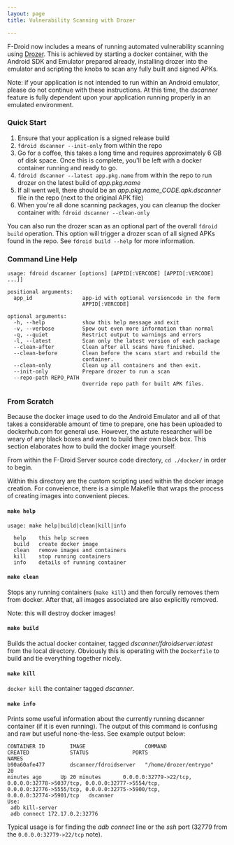 ```yaml
---
layout: page
title: Vulnerability Scanning with Drozer

---
```


F-Droid now includes a means of running automated vulnerability
scanning using [Drozer](https://github.com/mwrlabs/drozer). This is
achieved by starting a docker container, with the Android SDK and
Emulator prepared already, installing drozer into the emulator and
scripting the knobs to scan any fully built and signed APKs.

Note: if your application is not intended to run within an Android
emulator, please do not continue with these instructions. At this
time, the _dscanner_ feature is fully dependent upon your application
running properly in an emulated environment.

### Quick Start


1. Ensure that your application is a signed release build
1. `fdroid dscanner --init-only` from within the repo
1. Go for a coffee, this takes a long time and requires approximately
6 GB of disk space. Once this is complete, you'll be left with a docker
container running and ready to go.
1. `fdroid dscanner --latest app.pkg.name` from within the repo
to run drozer on the latest build of _app.pkg.name_
1. If all went well, there should be an _app.pkg.name_CODE.apk.dscanner_
file in the repo (next to the original APK file)
1. When you're all done scanning packages, you can cleanup the docker
container with: `fdroid dscanner --clean-only`


You can also run the drozer scan as an optional part of the overall
`fdroid build` operation. This option will trigger a drozer scan of
all signed APKs found in the repo. See `fdroid build --help` for more
information.

### Command Line Help

```
usage: fdroid dscanner [options] [APPID[:VERCODE] [APPID[:VERCODE] ...]]

positional arguments:
  app_id                app-id with optional versioncode in the form
                        APPID[:VERCODE]

optional arguments:
  -h, --help            show this help message and exit
  -v, --verbose         Spew out even more information than normal
  -q, --quiet           Restrict output to warnings and errors
  -l, --latest          Scan only the latest version of each package
  --clean-after         Clean after all scans have finished.
  --clean-before        Clean before the scans start and rebuild the
                        container.
  --clean-only          Clean up all containers and then exit.
  --init-only           Prepare drozer to run a scan
  --repo-path REPO_PATH
                        Override repo path for built APK files.
```


### From Scratch

Because the docker image used to do the Android Emulator and all of
that takes a considerable amount of time to prepare, one has been
uploaded to dockerhub.com for general use. However, the astute
researcher will be weary of any black boxes and want to build their
own black box. This section elaborates how to build the docker image
yourself.

From within the F-Droid Server source code directory, `cd ./docker/`
in order to begin.

Within this directory are the custom scripting used within the docker
image creation. For conveience, there is a simple Makefile that wraps
the process of creating images into convenient pieces.


#### `make help`

```
usage: make help|build|clean|kill|info

  help    this help screen
  build   create docker image
  clean   remove images and containers
  kill    stop running containers
  info    details of running container
```


#### `make clean`

Stops any running containers (`make kill`) and then forcully
removes them from docker. After that, all images associated are also
explicitly removed.

Note: this will destroy docker images!


#### `make build`

Builds the actual docker container, tagged
_dscanner/fdroidserver:latest_ from the local directory. Obviously
this is operating with the `Dockerfile` to build and tie everything
together nicely.


#### `make kill`

`docker kill` the container tagged _dscanner_.


#### `make info`

Prints some useful information about the currently running dscanner
container (if it is even running). The output of this command is
confusing and raw but useful none-the-less. See example output below:

```
CONTAINER ID        IMAGE                   COMMAND
CREATED             STATUS              PORTS
NAMES
b90a60afe477        dscanner/fdroidserver   "/home/drozer/entrypo"   20
minutes ago      Up 20 minutes       0.0.0.0:32779->22/tcp,
0.0.0.0:32778->5037/tcp, 0.0.0.0:32777->5554/tcp,
0.0.0.0:32776->5555/tcp, 0.0.0.0:32775->5900/tcp,
0.0.0.0:32774->5901/tcp   dscanner
Use:
 adb kill-server
 adb connect 172.17.0.2:32776
```

Typical usage is for finding the _adb connect_ line or the _ssh_
port (32779 from the `0.0.0.0:32779->22/tcp` note).
